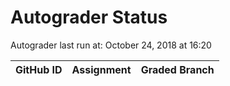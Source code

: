# Autograder Status
Autograder last run at: October 24, 2018 at 16:20

| GitHub ID | Assignment | Graded Branch |
|-----------|------------|---------------|

